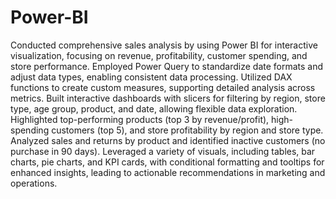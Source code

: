 # Power-BI

Conducted comprehensive sales analysis by using Power BI for interactive visualization, focusing on revenue, profitability, customer spending, and store performance. Employed Power Query to standardize date formats and adjust data types, enabling consistent data processing. Utilized DAX functions to create custom measures, supporting detailed analysis across metrics. Built interactive dashboards with slicers for filtering by region, store type, age group, product, and date, allowing flexible data exploration. Highlighted top-performing products (top 3 by revenue/profit), high-spending customers (top 5), and store profitability by region and store type. Analyzed sales and returns by product and identified inactive customers (no purchase in 90 days). Leveraged a variety of visuals, including tables, bar charts, pie charts, and KPI cards, with conditional formatting and tooltips for enhanced insights, leading to actionable recommendations in marketing and operations.
